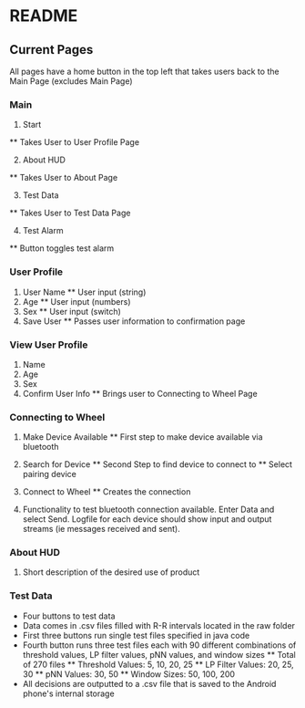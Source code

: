 # README

## Current Pages

All pages have a home button in the top left that takes users back to the Main Page (excludes Main Page)

### Main

1. Start

** Takes User to User Profile Page

2. About HUD 

** Takes User to About Page

3. Test Data

** Takes User to Test Data Page

4. Test Alarm

** Button toggles test alarm

### User Profile
1. User Name
** User input (string)
2. Age
** User input (numbers)
3. Sex 
** User input (switch)
4. Save User
** Passes user information to confirmation page

### View User Profile
1. Name
2. Age
3. Sex
4. Confirm User Info
** Brings user to Connecting to Wheel Page

### Connecting to Wheel
1. Make Device Available
** First step to make device available via bluetooth
2. Search for Device
** Second Step to find device to connect to
** Select pairing device
3. Connect to Wheel
** Creates the connection

4. Functionality to test bluetooth connection available.  Enter Data and select Send.  Logfile for each device should show input and output streams (ie messages received and sent).

### About HUD
1. Short description of the desired use of product

### Test Data
* Four buttons to test data
* Data comes in .csv files filled with R-R intervals located in the raw folder
* First three buttons run single test files specified in java code
* Fourth button runs three test files each with 90 different combinations of threshold values, LP filter values, pNN values, and window sizes
** Total of 270 files
** Threshold Values: 5, 10, 20, 25
** LP Filter Values: 20, 25, 30
** pNN Values: 30, 50
** Window Sizes: 50, 100, 200
* All decisions are outputted to a .csv file that is saved to the Android phone's internal storage
